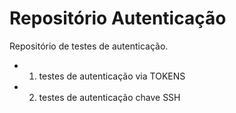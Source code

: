 # Repositório Autenticação
Repositório de testes de autenticação.

- 1. testes de autenticação via TOKENS
- 2. testes de autenticação chave SSH

